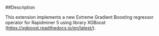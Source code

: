 ##Description

This extension implements a new Extreme Gradient Boosting regressor operator for Rapidminer 5 using library XGBoost (https://xgboost.readthedocs.io/en/latest/).
